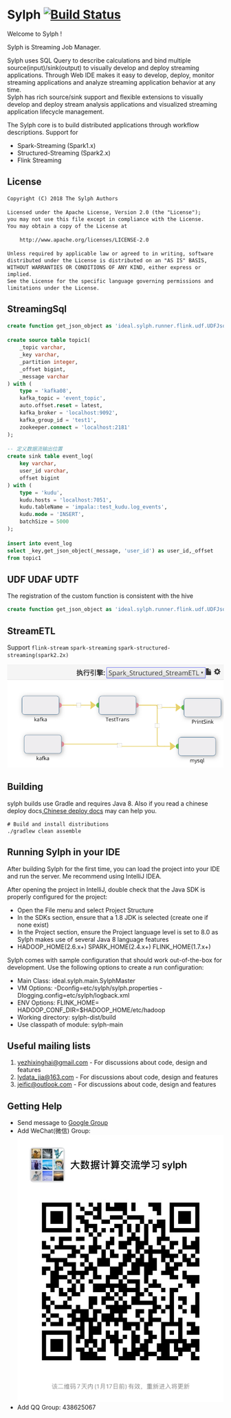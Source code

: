 # Sylph [![Build Status](http://img.shields.io/travis/harbby/sylph.svg?style=flat&branch=master)](https://travis-ci.org/harbby/sylph)

Welcome to Sylph !

Sylph is Streaming Job Manager. 

Sylph uses SQL Query to describe calculations and bind multiple source(input)/sink(output) to visually develop and deploy streaming applications.
Through Web IDE makes it easy to develop, deploy, monitor streaming applications and analyze streaming application behavior at any time.  
Sylph has rich source/sink support and flexible extensions to visually develop and deploy stream analysis applications and visualized streaming application lifecycle management.

The Sylph core is to build distributed applications through workflow descriptions.
Support for 
* Spark-Streaming (Spark1.x)
* Structured-Streaming (Spark2.x)
* Flink Streaming

## License
```
Copyright (C) 2018 The Sylph Authors

Licensed under the Apache License, Version 2.0 (the "License");
you may not use this file except in compliance with the License.
You may obtain a copy of the License at

    http://www.apache.org/licenses/LICENSE-2.0

Unless required by applicable law or agreed to in writing, software
distributed under the License is distributed on an "AS IS" BASIS,
WITHOUT WARRANTIES OR CONDITIONS OF ANY KIND, either express or implied.
See the License for the specific language governing permissions and
limitations under the License.
```

## StreamingSql
```sql
create function get_json_object as 'ideal.sylph.runner.flink.udf.UDFJson';

create source table topic1(
    _topic varchar,
    _key varchar,
    _partition integer,
    _offset bigint,
    _message varchar
) with (
    type = 'kafka08',
    kafka_topic = 'event_topic',
    auto.offset.reset = latest,
    kafka_broker = 'localhost:9092',
    kafka_group_id = 'test1',
    zookeeper.connect = 'localhost:2181'
);

-- 定义数据流输出位置
create sink table event_log(
    key varchar,
    user_id varchar,
    offset bigint
) with (
    type = 'kudu',
    kudu.hosts = 'localhost:7051',
    kudu.tableName = 'impala::test_kudu.log_events',
    kudu.mode = 'INSERT',
    batchSize = 5000
);

insert into event_log
select _key,get_json_object(_message, 'user_id') as user_id,_offset 
from topic1
```

## UDF UDAF UDTF
The registration of the custom function is consistent with the hive
```sql
create function get_json_object as 'ideal.sylph.runner.flink.udf.UDFJson';
```

## StreamETL 
Support `flink-stream` `spark-streaming` `spark-structured-streaming(spark2.2x)`

[![loading...](https://raw.githubusercontent.com/harbby/harbby.github.io/master/logo/sylph/job_flow.png)](https://travis-ci.org/harbby/sylph)


## Building
sylph builds use Gradle and requires Java 8.
Also if you read a chinese deploy docs,[Chinese deploy docs](sylph-docs/src/main/docs/source/zh-cn/docs/intro/deploy.md) 
may can help you.
```
# Build and install distributions
./gradlew clean assemble
```
## Running Sylph in your IDE
After building Sylph for the first time, you can load the project into your IDE and run the server. Me recommend using IntelliJ IDEA.

After opening the project in IntelliJ, double check that the Java SDK is properly configured for the project:

* Open the File menu and select Project Structure
* In the SDKs section, ensure that a 1.8 JDK is selected (create one if none exist)
* In the Project section, ensure the Project language level is set to 8.0 as Sylph makes use of several Java 8 language features
* HADOOP_HOME(2.6.x+) SPARK_HOME(2.4.x+) FLINK_HOME(1.7.x+)

Sylph comes with sample configuration that should work out-of-the-box for development. Use the following options to create a run configuration:

* Main Class: ideal.sylph.main.SylphMaster
* VM Options: -Dconfig=etc/sylph/sylph.properties -Dlogging.config=etc/sylph/logback.xml
* ENV Options: FLINK_HOME=<your flink home>
               HADOOP_CONF_DIR=$HADOOP_HOME/etc/hadoop
* Working directory: sylph-dist/build
* Use classpath of module: sylph-main
 
## Useful mailing lists
1. yezhixinghai@gmail.com - For discussions about code, design and features
2. lydata_jia@163.com -  For discussions about code, design and features
3. jeific@outlook.com - For discussions about code, design and features

## Getting Help
* Send message to [Google Group](https://groups.google.com/forum/#!forum/sylph-streaming)
* Add WeChat(微信) Group:
[![loading...](https://raw.githubusercontent.com/harbby/harbby.github.io/master/logo/sylph/wechat.jpg)](https://travis-ci.org/harbby/sylph)
* Add QQ Group: 438625067
